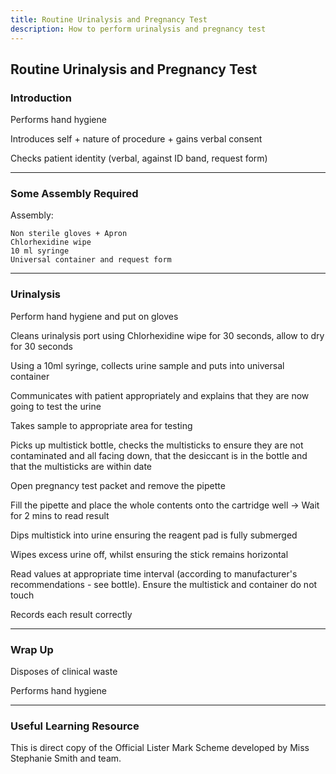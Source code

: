```yaml
---
title: Routine Urinalysis and Pregnancy Test
description: How to perform urinalysis and pregnancy test
---
```


## Routine Urinalysis and Pregnancy Test

### Introduction

Performs hand hygiene

Introduces self + nature of procedure + gains verbal consent

Checks patient identity (verbal, against ID band, request form)

---

### Some Assembly Required

Assembly:

```
Non sterile gloves + Apron
Chlorhexidine wipe
10 ml syringe
Universal container and request form
```

---

### Urinalysis

Perform hand hygiene and put on gloves

Cleans urinalysis port using Chlorhexidine wipe for 30 seconds, allow to dry for 30 seconds

Using a 10ml syringe, collects urine sample and puts into universal container

Communicates with patient appropriately and explains that they are now going to test the urine

Takes sample to appropriate area for testing

Picks up multistick bottle, checks the multisticks to ensure they are not contaminated and all facing down, that the desiccant is in the bottle and that the multisticks are within date

Open pregnancy test packet and remove the pipette

Fill the pipette and place the whole contents onto the cartridge well -> Wait for 2 mins to read result

Dips multistick into urine ensuring the reagent pad is fully submerged

Wipes excess urine off, whilst ensuring the stick remains horizontal

Read values at appropriate time interval (according to manufacturer's recommendations - see bottle). Ensure the multistick and container do not touch

Records each result correctly

---

### Wrap Up

Disposes of clinical waste

Performs hand hygiene

---

### Useful Learning Resource

This is direct copy of the Official Lister Mark Scheme developed by Miss Stephanie Smith and team. 
